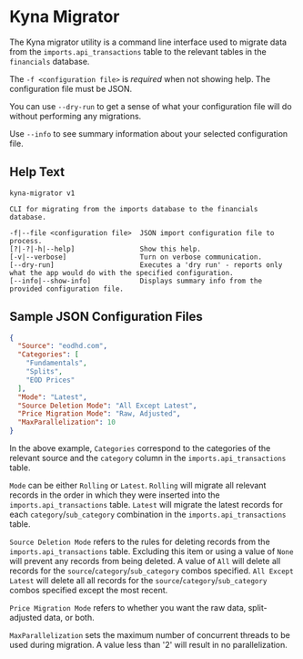 # Kyna Migrator

The Kyna migrator utility is a command line interface used to migrate data from the `imports.api_transactions` table to the relevant tables in the `financials` database.

The `-f <configuration file>` is *required* when not showing help. The configuration file must be JSON.

You can use `--dry-run` to get a sense of what your configuration file will do without performing any migrations.

Use `--info` to see summary information about your selected configuration file.

## Help Text

```
kyna-migrator v1

CLI for migrating from the imports database to the financials database.

-f|--file <configuration file>  JSON import configuration file to process.
[?|-?|-h|--help]                Show this help.
[-v|--verbose]                  Turn on verbose communication.
[--dry-run]                     Executes a 'dry run' - reports only what the app would do with the specified configuration.
[--info|--show-info]            Displays summary info from the provided configuration file.
```

## Sample JSON Configuration Files

```json
{
  "Source": "eodhd.com",
  "Categories": [
    "Fundamentals",
    "Splits",
    "EOD Prices"
  ],
  "Mode": "Latest",
  "Source Deletion Mode": "All Except Latest",
  "Price Migration Mode": "Raw, Adjusted",
  "MaxParallelization": 10
}
```

In the above example, `Categories` correspond to the categories of the relevant source and the `category` column in the `imports.api_transactions` table.

`Mode` can be either `Rolling` or `Latest`.
`Rolling` will migrate all relevant records in the order in which they were inserted into the `imports.api_transactions` table.
`Latest` will migrate the latest records for each `category`/`sub_category` combination in the `imports.api_transactions` table.

`Source Deletion Mode` refers to the rules for deleting records from the `imports.api_transactions` table.
Excluding this item or using a value of `None` will prevent any records from being deleted.
A value of `All` will delete all records for the `source`/`category`/`sub_category` combos specified.
`All Except Latest` will delete all all records for the `source`/`category`/`sub_category` combos specified except the most recent.

`Price Migration Mode` refers to whether you want the raw data, split-adjusted data, or both.

`MaxParallelization` sets the maximum number of concurrent threads to be used during migration. A value less than '2' will result in no parallelization.